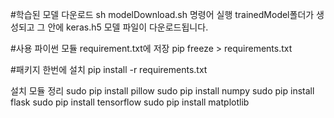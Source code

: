 #학습된 모델 다운로드
sh modelDownload.sh 명령어 실행
trainedModel폴더가 생성되고 그 안에 keras.h5 모델 파일이 다운로드됩니다. 

#사용 파이썬 모듈 requirement.txt에 저장
pip freeze > requirements.txt    

#패키지 한번에 설치
pip install -r requirements.txt

설치 모듈 정리
sudo pip install pillow
sudo pip install numpy
sudo pip install flask
sudo pip install tensorflow
sudo pip install matplotlib